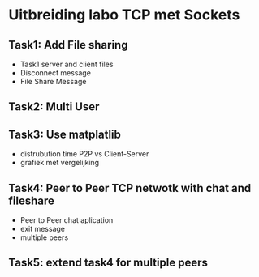 # Uitbreiding labo TCP met Sockets

## Task1: Add File sharing
 - Task1 server and client files 
 - Disconnect message
 - File Share Message

## Task2: Multi User

## Task3: Use matplatlib
 - distrubution time P2P vs Client-Server
 - grafiek met vergelijking

## Task4: Peer to Peer TCP netwotk with chat and fileshare
 - Peer to Peer chat aplication
 - exit message
 - multiple peers

## Task5: extend task4 for multiple peers
